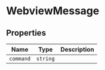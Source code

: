 # WebviewMessage

## Properties

| Name | Type | Description |
|------|------|-------------|
| `command` | `string` |  |

